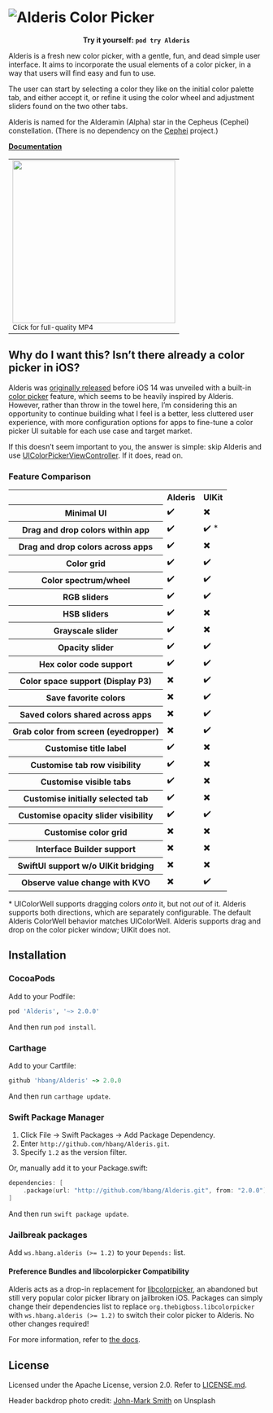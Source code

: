 # ![Alderis Color Picker](screenshots/logo.jpg)

**<center>Try it yourself: `pod try Alderis`</center>**

Alderis is a fresh new color picker, with a gentle, fun, and dead simple user interface. It aims to incorporate the usual elements of a color picker, in a way that users will find easy and fun to use.

The user can start by selecting a color they like on the initial color palette tab, and either accept it, or refine it using the color wheel and adjustment sliders found on the two other tabs.

Alderis is named for the Alderamin (Alpha) star in the Cepheus (Cephei) constellation. (There is no dependency on the [Cephei](https://hbang.github.io/libcephei/) project.)

**[Documentation](https://hbang.github.io/Alderis/)**

<table align="center">
<tr>
<td>
<a href="https://hbang.github.io/Alderis/screenshots/alderis-demo.mp4">
<img src="screenshots/alderis-demo.gif" width="320">
</a>
<br>
<a href="https://hbang.github.io/Alderis/screenshots/alderis-demo.mp4">
<sup>Click for full-quality MP4</sup>
</a>
</td>
</tr>
</table>

## Why do I want this? Isn’t there already a color picker in iOS?
Alderis was [originally released](https://twitter.com/hbkirb/status/1239332547437326337) before iOS 14 was unveiled with a built-in [color picker](https://developer.apple.com/design/human-interface-guidelines/ios/controls/color-wells/) feature, which seems to be heavily inspired by Alderis. However, rather than throw in the towel here, I’m considering this an opportunity to continue building what I feel is a better, less cluttered user experience, with more configuration options for apps to fine-tune a color picker UI suitable for each use case and target market.

If this doesn’t seem important to you, the answer is simple: skip Alderis and use [UIColorPickerViewController](https://developer.apple.com/documentation/uikit/uicolorpickerviewcontroller). If it does, read on.

### Feature Comparison

<table>
<tr> <th></th> <th>Alderis</th> <th>UIKit</th> </tr>
<tr> <th>Minimal UI</th> <td>✔️</td> <td>✖️</td> </tr>
<tr> <th>Drag and drop colors within app</th> <td>✔️</td> <td>✔️ *</td> </tr>
<tr> <th>Drag and drop colors across apps</th> <td>✔️</td> <td>✖️</td> </tr>
<tr> <th>Color grid</th> <td>✔️</td> <td>✔️</td> </tr>
<tr> <th>Color spectrum/wheel</th> <td>✔️</td> <td>✔️</td> </tr>
<tr> <th>RGB sliders</th> <td>✔️</td> <td>✔️</td> </tr>
<tr> <th>HSB sliders</th> <td>✔️</td> <td>✖️</td> </tr>
<tr> <th>Grayscale slider</th> <td>✔️</td> <td>✖️</td> </tr>
<tr> <th>Opacity slider</th> <td>✔️</td> <td>✔️</td> </tr>
<tr> <th>Hex color code support</th> <td>✔️</td> <td>✔️</td> </tr>
<tr> <th>Color space support (Display P3)</th> <td>✖️</td> <td>✔️</td> </tr>
<tr> <th>Save favorite colors</th> <td>✖️</td> <td>✔️</td> </tr>
<tr> <th>Saved colors shared across apps</th> <td>✖️</td> <td>✔️</td> </tr>
<tr> <th>Grab color from screen (eyedropper)</th> <td>✖️</td> <td>✔️</td> </tr>
<tr> <th>Customise title label</th> <td>✔️</td> <td>✖️</td> </tr>
<tr> <th>Customise tab row visibility</th> <td>✔️</td> <td>✖️</td> </tr>
<tr> <th>Customise visible tabs</th> <td>✔️</td> <td>✖️</td> </tr>
<tr> <th>Customise initially selected tab</th> <td>✔️</td> <td>✖️</td> </tr>
<tr> <th>Customise opacity slider visibility</th> <td>✔️</td> <td>✔️</td> </tr>
<tr> <th>Customise color grid</th> <td>✖️</td> <td>✖️</td> </tr>
<tr> <th>Interface Builder support</th> <td>✖️</td> <td>✖️</td> </tr>
<tr> <th>SwiftUI support w/o UIKit bridging</th> <td>✖️</td> <td>✖️</td> </tr>
<tr> <th>Observe value change with KVO</th> <td>✖️</td> <td>✔️</td> </tr>
</table>

\* UIColorWell supports dragging colors *onto* it, but not *out* of it. Alderis supports both directions, which are separately configurable. The default Alderis ColorWell behavior matches UIColorWell. Alderis supports drag and drop on the color picker window; UIKit does not.

## Installation

### CocoaPods
Add to your Podfile:

```ruby
pod 'Alderis', '~> 2.0.0'
```

And then run `pod install`.

### Carthage
Add to your Cartfile:

```ruby
github 'hbang/Alderis' ~> 2.0.0
```

And then run `carthage update`.

### Swift Package Manager
1. Click File &rarr; Swift Packages &rarr; Add Package Dependency.
2. Enter `http://github.com/hbang/Alderis.git`.
3. Specify `1.2` as the version filter.

Or, manually add it to your Package.swift:

```swift
dependencies: [
	.package(url: "http://github.com/hbang/Alderis.git", from: "2.0.0")
]
```

And then run `swift package update`.

### Jailbreak packages
Add `ws.hbang.alderis (>= 1.2)` to your `Depends:` list.

#### Preference Bundles and libcolorpicker Compatibility
Alderis acts as a drop-in replacement for [libcolorpicker](https://github.com/atomikpanda/libcolorpicker), an abandoned but still very popular color picker library on jailbroken iOS. Packages can simply change their dependencies list to replace `org.thebigboss.libcolorpicker` with `ws.hbang.alderis (>= 1.2)` to switch their color picker to Alderis. No other changes required!

For more information, refer to [the docs](https://hbang.github.io/Alderis/preference-bundles.html).

## License
Licensed under the Apache License, version 2.0. Refer to [LICENSE.md](https://github.com/hbang/Alderis/blob/main/LICENSE.md).

Header backdrop photo credit: [John-Mark Smith](https://unsplash.com/@mrrrk_smith) on Unsplash
